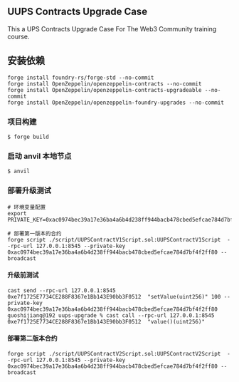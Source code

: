 ## UUPS Contracts Upgrade Case 

This a UPS Contracts Upgrade Case For The Web3 Community training course.

## 安装依赖

```shell
forge install foundry-rs/forge-std --no-commit
forge install OpenZeppelin/openzeppelin-contracts --no-commit
forge install OpenZeppelin/openzeppelin-contracts-upgradeable --no-commit
forge install OpenZeppelin/openzeppelin-foundry-upgrades --no-commit
```

### 项目构建

```shell
$ forge build
```

### 启动 anvil 本地节点

```shell
$ anvil
```

### 部署升级测试

```shell
# 环境变量配置
export PRIVATE_KEY=0xac0974bec39a17e36ba4a6b4d238ff944bacb478cbed5efcae784d7bf4f2ff80

# 部署第一版本的合约
forge script ./script/UUPSContractV1Script.sol:UUPSContractV1Script  --rpc-url 127.0.0.1:8545 --private-key 0xac0974bec39a17e36ba4a6b4d238ff944bacb478cbed5efcae784d7bf4f2ff80 --broadcast
```

#### 升级前测试
```shell
cast send --rpc-url 127.0.0.1:8545 0xe7f1725E7734CE288F8367e1Bb143E90bb3F0512  "setValue(uint256)" 100 --private-key 0xac0974bec39a17e36ba4a6b4d238ff944bacb478cbed5efcae784d7bf4f2ff80
guoshijiang@192 uups-upgrade % cast call --rpc-url 127.0.0.1:8545 0xe7f1725E7734CE288F8367e1Bb143E90bb3F0512  "value()(uint256)"
```

#### 部署第二版本合约
```shell
forge script ./script/UUPSContractV2Script.sol:UUPSContractV2Script  --rpc-url 127.0.0.1:8545 --private-key 0xac0974bec39a17e36ba4a6b4d238ff944bacb478cbed5efcae784d7bf4f2ff80 --broadcast
```
